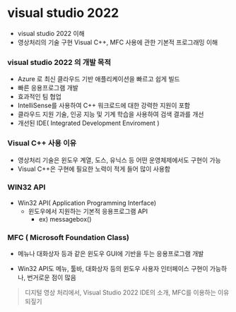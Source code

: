 # visual studio 2022

- visual studio 2022 이해
- 영상처리의 기술 구현 Visual C++, MFC 사용에 관한 기본적 프로그래밍 이해



### visual studio 2022 의 개발 목적

- Azure 로 최신 클라우드 기반 애플리케이션을 빠르고 쉽게 빌드
- 빠른 응용프로그램 개발
- 효과적인 팀 협업
- IntelliSense를 사용하여 C++ 워크로드에 대한 강력한 지원이 포함
- 클라우드 지원 기술, 인공 지능 및 기계 학습을 사용하여 검색 결과를 개선
- 개선된 IDE( Integrated Development Enviroment )



### Visual C++ 사용 이유

- 영상처리 기술은 윈도우 계열, 도스, 유닉스 등 어떤 운영체제에서도 구현이 가능
- Visual C++은 구현에 필요한 노력이 적게 들어 많이 사용함



### WIN32 API

- Win32 API( Application Programming Interface)
    - 윈도우에서 지원하는 기본적 응용프로그램 API
        - ex) messagebox()



### MFC ( Microsoft Foundation Class)

- 메뉴나 대화상자 등과 같은 윈도우 GUI에 기반을 두는 응용프로그램 개발

- Win32 API도 메뉴, 툴바, 대화상자 등의 윈도우 사용자 인터페이스 구현이 가능하나, 번거로운 점이 많음

  

> 디지털 영상 처리에서, Visual Studio 2022 IDE의 소개, MFC를 이용하는 이유 되짚기